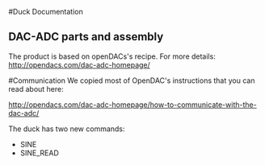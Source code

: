 #Duck Documentation
## DAC-ADC parts and assembly

The product is based on openDACs's recipe. For more details:
http://opendacs.com/dac-adc-homepage/


#Communication
We copied most of OpenDAC's instructions that you can read about here:

http://opendacs.com/dac-adc-homepage/how-to-communicate-with-the-dac-adc/


The duck has two new commands:

* SINE
* SINE_READ
